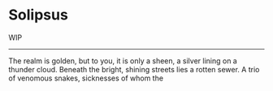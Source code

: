 # Solipsus
WIP

---

The realm is golden, but to you, it is only a sheen, a silver lining on a thunder cloud. Beneath the bright, shining streets lies a rotten sewer. A trio of venomous snakes, sicknesses of whom the 